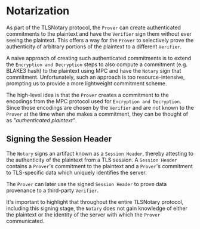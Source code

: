 # Notarization

As part of the TLSNotary protocol, the `Prover` can create authenticated commitments to the plaintext and have the `Verifier` sign them without ever seeing the plaintext. This offers a way for the `Prover` to selectively prove the authenticity of arbitrary portions of the plaintext to a different `Verifier`. 

A naive approach of creating such authenticated commitments is to extend the `Encryption and Decryption` steps to also compute a commitment (e.g. BLAKE3 hash) to the plaintext using MPC and have the `Notary` sign that commitment. Unfortunately, such an approach is too resource-intensive, prompting us to provide a more lightweight commitment scheme.

The high-level idea is that the `Prover` creates a commitment to the encodings from the MPC protocol used for `Encryption and Decryption`. Since those encodings are chosen by the `Verifier` and are not known to the `Prover` at the time when she makes a commitment, they can be thought of as *"authenticated plaintext"*.

## Signing the Session Header

The `Notary` signs an artifact known as a `Session Header`, thereby attesting to the authenticity of the plaintext from a TLS session. A `Session Header` contains a `Prover`'s commitment to the plaintext and a `Prover`'s commitment to TLS-specific data which uniquely identifies the server.

The `Prover` can later use the signed `Session Header` to prove data provenance to a third-party `Verifier`.

It's important to highlight that throughout the entire TLSNotary protocol, including this signing stage, the `Notary` does not gain knowledge of either the plaintext or the identity of the server with which the `Prover` communicated.

